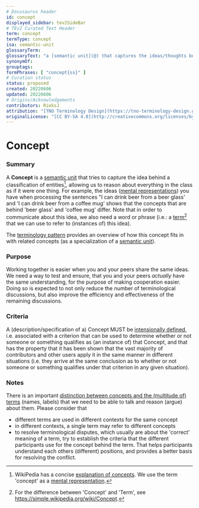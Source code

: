 ```yaml
---
# Docusaurus header
id: concept
displayed_sidebar: tev2SideBar
# TEv2 Curated Text Header
term: concept
termType: concept
isa: semantic-unit
glossaryTerm:
glossaryText: "a [semantic unit](@) that captures the ideas/thoughts behind a classification of [entities](@) (what makes [entities](@) in that class 'the same')."
synonymOf:
grouptags:
formPhrases: [ "concept{ss}" ]
# Curation status
status: proposed
created: 20220606
updated: 20220606
# Origins/Acknowledgements
contributors: RieksJ
attribution: "[TNO Terminology Design](https://tno-terminology-design.github.io/tev2-specifications/docs)"
originalLicense: "[CC BY-SA 4.0](http://creativecommons.org/licenses/by-sa/4.0/?ref=chooser-v1)"
---
```


# Concept

### Summary
A **Concept** is a [semantic unit](@) that tries to capture the idea behind a classification of entities[^1], allowing us to reason about everything in the class as if it were one thing. For example, the ideas ([mental representations](https://en.wikipedia.org/wiki/Mental_representation)) you have when processing the sentences "I can drink beer from a beer glass' and 'I can drink beer from a coffee mug' shows that the concepts that are behind 'beer glass' and 'coffee mug' differ. Note that in order to communicate about this idea, we also need a word or phrase (i.e.: a [term](@)[^2] that we can use to refer to (instances of) this idea).

[^1]: WikiPedia has a concise [explanation of concepts](https://en.wikipedia.org/wiki/Concept). We use the term 'concept' as a [mental representation](https://en.wikipedia.org/wiki/Mental_representation).

[^2]: For the difference between 'Concept' and 'Term', see https://simple.wikipedia.org/wiki/Concept.

The [terminology pattern](pattern:terminology@) provides an overview of how this concept fits in with related concepts (as a specialization of a [semantic unit](@)).

### Purpose
Working together is easier when you and your peers share the same ideas. We need a way to test and ensure, that you and your peers _actually_ have the same understanding, for the purpose of making cooperation easier. Doing so is expected to not only reduce the number of terminological discussions, but also improve the efficiency and effectiveness of the remaining discussions.

### Criteria
A (description/specification of a) Concept MUST be [intensionally defined](https://en.wikipedia.org/wiki/Extensional_and_intensional_definitions), i.e. associated with a criterion that can be used to determine whether or not someone or something qualifies as (an instance of) that Concept, and that has the property that it has been shown that the vast majority of contributors and other users apply it in the same manner in different situations (i.e. they arrive at the same conclusion as to whether or not someone or something qualifies under that criterion in any given situation).

### Notes
There is an important [distinction between concepts and the (multitude of) terms](https://simple.wikipedia.org/wiki/Concept) (names, labels) that we need to be able to talk and reason (argue) about them. Please consider that

* different terms are used in different contexts for the same concept
* in different contexts, a single term may refer to different concepts
* to resolve terminological disputes, which usually are about the 'correct' meaning of a term, try to establish the criteria that the different participants use for the concept behind the term. That helps participants understand each others (different) positions, and provides a better basis for resolving the conflict.